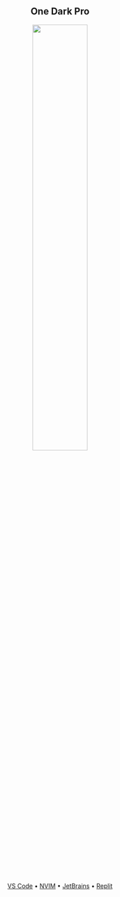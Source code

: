 <div align="center">
  <h2>One Dark Pro</h2>
  <img src="https://github.com/ibnaleem/vscode-themes/blob/main/DARK/onedarkpro.png?raw=true" height="50%" width="50%">
  <p><a href="https://marketplace.visualstudio.com/items?itemName=zhuangtongfa.Material-theme">VS Code</a> • <a href="https://github.com/olimorris/onedarkpro.nvim">NVIM</a> • <a href="https://plugins.jetbrains.com/plugin/11938-one-dark-theme">JetBrains</a> • <a href="https://replit.com/theme/@TG101/one-dark-pro">Replit</a></p>
</div>
